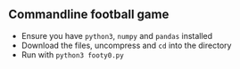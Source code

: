 ## Commandline football game

 - Ensure you have `python3`, `numpy` and `pandas` installed
 - Download the files, uncompress and `cd` into the directory
 - Run with `python3 footy0.py`
